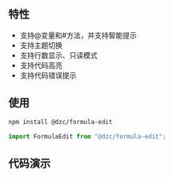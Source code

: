 ## 特性
- 支持@变量和#方法，并支持智能提示
- 支持主题切换
- 支持行数显示、只读模式
- 支持代码高亮
- 支持代码错误提示


## 使用
```bash
npm install @dzc/formula-edit
```

```jsx
import FormulaEdit from "@dzc/formula-edit";
```

## 代码演示

